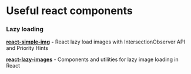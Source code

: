 # Useful react components

### Lazy loading

[**react-simple-img**](https://github.com/bluebill1049/react-simple-img) **-** React lazy load images with IntersectionObserver API and Priority Hints

[**react-lazy-images**](https://github.com/fpapado/react-lazy-images) - Components and utilities for lazy image loading in React

